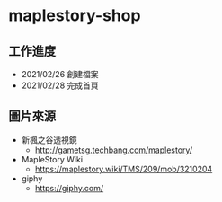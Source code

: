 # maplestory-shop

## 工作進度
* 2021/02/26 創建檔案
* 2021/02/28 完成首頁

## 圖片來源
* 新楓之谷透視鏡
  * http://gametsg.techbang.com/maplestory/
* MapleStory Wiki
  * https://maplestory.wiki/TMS/209/mob/3210204  
* giphy
  * https://giphy.com/